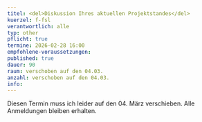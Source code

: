```yaml
---
titel: <del>Diskussion Ihres aktuellen Projektstandes</del>
kuerzel: f-fsl
verantwortlich: alle
typ: other
pflicht: true
termine: 2026-02-28 16:00
empfohlene-voraussetzungen: 
published: true
dauer: 90
raum: verschoben auf den 04.03.
anzahl: verschoben auf den 04.03.
info:
---
```


Diesen Termin muss ich leider auf den 04. März verschieben. Alle Anmeldungen bleiben erhalten.

